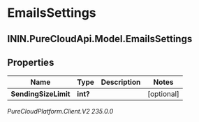 # EmailsSettings

## ININ.PureCloudApi.Model.EmailsSettings

## Properties

|Name | Type | Description | Notes|
|------------ | ------------- | ------------- | -------------|
| **SendingSizeLimit** | **int?** |  | [optional] |



_PureCloudPlatform.Client.V2 235.0.0_

